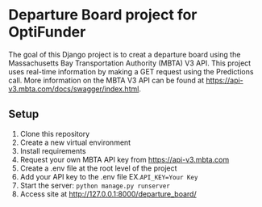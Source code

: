 # Departure Board project for OptiFunder

The goal of this Django project is to creat a departure board using the Massachusetts Bay Transportation Authority 
(MBTA) V3 API. This project uses real-time information by making a GET request using the Predictions call. More 
information on the MBTA V3 API can be found at https://api-v3.mbta.com/docs/swagger/index.html. 

## Setup

1. Clone this repository
2. Create a new virtual environment 
3. Install requirements 
4. Request your own MBTA API key from https://api-v3.mbta.com
5. Create a .env file at the root level of the project
6. Add your API key to the .env file EX.`API_KEY=Your Key`
7. Start the server: `python manage.py runserver`
8. Access site at http://127.0.0.1:8000/departure_board/